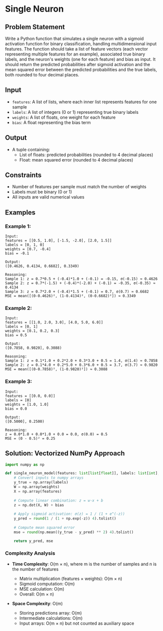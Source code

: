 # Single Neuron

## Problem Statement

Write a Python function that simulates a single neuron with a sigmoid activation function for binary classification, handling multidimensional input features. The function should take a list of feature vectors (each vector representing multiple features for an example), associated true binary labels, and the neuron's weights (one for each feature) and bias as input. It should return the predicted probabilities after sigmoid activation and the mean squared error between the predicted probabilities and the true labels, both rounded to four decimal places.

## Input
* `features`: A list of lists, where each inner list represents features for one sample
* `labels`: A list of integers (0 or 1) representing true binary labels
* `weights`: A list of floats, one weight for each feature
* `bias`: A float representing the bias term

## Output
* A tuple containing:
  - List of floats: predicted probabilities (rounded to 4 decimal places)
  - Float: mean squared error (rounded to 4 decimal places)

## Constraints
* Number of features per sample must match the number of weights
* Labels must be binary (0 or 1)
* All inputs are valid numerical values

## Examples

### Example 1:
```
Input:
features = [[0.5, 1.0], [-1.5, -2.0], [2.0, 1.5]]
labels = [0, 1, 0]
weights = [0.7, -0.4]
bias = -0.1

Output:
([0.4626, 0.4134, 0.6682], 0.3349)

Reasoning:
Sample 1: z = 0.7*0.5 + (-0.4)*1.0 + (-0.1) = -0.15, σ(-0.15) ≈ 0.4626
Sample 2: z = 0.7*(-1.5) + (-0.4)*(-2.0) + (-0.1) = -0.35, σ(-0.35) ≈ 0.4134
Sample 3: z = 0.7*2.0 + (-0.4)*1.5 + (-0.1) = 0.7, σ(0.7) ≈ 0.6682
MSE = mean([(0-0.4626)², (1-0.4134)², (0-0.6682)²]) ≈ 0.3349
```

### Example 2:
```
Input:
features = [[1.0, 2.0, 3.0], [4.0, 5.0, 6.0]]
labels = [0, 1]
weights = [0.1, 0.2, 0.3]
bias = 0.5

Output:
([0.7858, 0.9820], 0.3088)

Reasoning:
Sample 1: z = 0.1*1.0 + 0.2*2.0 + 0.3*3.0 + 0.5 = 1.4, σ(1.4) ≈ 0.7858
Sample 2: z = 0.1*4.0 + 0.2*5.0 + 0.3*6.0 + 0.5 = 3.7, σ(3.7) ≈ 0.9820
MSE = mean([(0-0.7858)², (1-0.9820)²]) ≈ 0.3088
```

### Example 3:
```
Input:
features = [[0.0, 0.0]]
labels = [0]
weights = [1.0, 1.0]
bias = 0.0

Output:
([0.5000], 0.2500)

Reasoning:
z = 0.0*1.0 + 0.0*1.0 + 0.0 = 0.0, σ(0.0) = 0.5
MSE = (0 - 0.5)² = 0.25
```

## Solution: Vectorized NumPy Approach

```python
import numpy as np

def single_neuron_model(features: list[list[float]], labels: list[int], weights: list[float], bias: float) -> tuple[list[float], float]:
    # Convert inputs to numpy arrays
    y_true = np.array(labels)
    W = np.array(weights)
    X = np.array(features)
    
    # Compute linear combination: z = w·x + b
    z = np.dot(X, W) + bias
    
    # Apply sigmoid activation: σ(z) = 1 / (1 + e^(-z))
    y_pred = round(1 / (1 + np.exp(-z)) 4).tolist()
    
    # Compute mean squared error
    mse = round(np.mean((y_true - y_pred) ** 2) 4).tolist()

    return y_pred, mse
```

### Complexity Analysis

- **Time Complexity**: O(m × n), where m is the number of samples and n is the number of features
  - Matrix multiplication (features × weights): O(m × n)
  - Sigmoid computation: O(m)
  - MSE calculation: O(m)
  - Overall: O(m × n)

- **Space Complexity**: O(m)
  - Storing predictions array: O(m)
  - Intermediate calculations: O(m)
  - Input arrays: O(m × n) but not counted as auxiliary space
